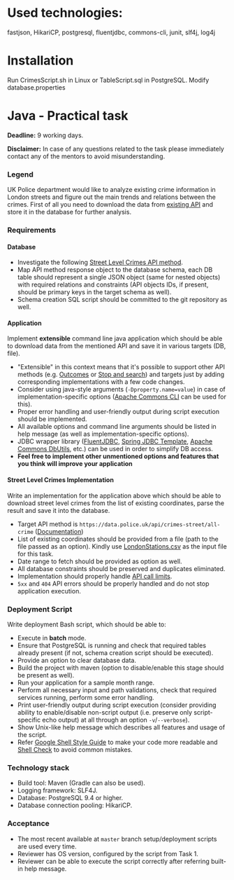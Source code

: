 # Used technologies:
fastjson, HikariCP, postgresql, fluentjdbc, commons-cli, junit, slf4j, log4j

# Installation
Run CrimesScript.sh in Linux or TableScript.sql in PostgreSQL. Modify database.properties 

# Java - Practical task
__Deadline:__ 9 working days.  

__Disclaimer:__ In case of any questions related to the task please immediately contact any of the mentors to avoid misunderstanding.

### Legend

UK Police department would like to analyze existing crime information in London streets and figure out the main trends and relations between the crimes.
First of all you need to download the data from [existing API](https://data.police.uk/docs/) and store it in the database for further analysis.

### Requirements

#### Database

* Investigate the following [Street Level Crimes API method](https://data.police.uk/docs/method/crime-street/).
* Map API method response object to the database schema, each DB table should represent a single JSON object (same for nested objects) with required relations and constraints (API objects IDs, if present, should be primary keys in the target schema as well).
* Schema creation SQL script should be committed to the git repository as well.

#### Application

Implement __extensible__ command line java application which should be able to download data from the mentioned API and save it in various targets (DB, file).

* "Extensible" in this context means that it's possible to support other API methods (e.g. [Outcomes](https://data.police.uk/docs/method/outcomes-at-location/) or [Stop and search](https://data.police.uk/docs/method/stops-street/)) and targets just by adding corresponding implementations with a few code changes.
* Consider using java-style arguments (`-Dproperty.name=value`) in case of implementation-specific options ([Apache Commons CLI](https://www.tutorialspoint.com/commons_cli/commons_cli_properties_option.htm) can be used for this). 
* Proper error handling and user-friendly output during script execution should be implemented.
* All available options and command line arguments should be listed in help message (as well as implementation-specific options).
* JDBC wrapper library ([FluentJDBC](https://github.com/zsoltherpai/fluent-jdbc), [Spring JDBC Template](https://spring.io/guides/gs/relational-data-access/), [Apache Commons DbUtils](https://commons.apache.org/proper/commons-dbutils/), etc.) can be used in order to simplify DB access.
* __Feel free to implement other unmentioned options and features that you think will improve your application__

#### Street Level Crimes Implementation

Write an implementation for the application above which should be able to download street level crimes from the list of existing coordinates, parse the result and save it into the database.

* Target API method is `https://data.police.uk/api/crimes-street/all-crime` ([Documentation](https://data.police.uk/docs/method/crime-street/))
* List of existing coordinates should be provided from a file (path to the file passed as an option). Kindly use [LondonStations.csv](https://gist.github.com/Meosit/bd4d42dcf7e863fef4283c7b3d28f663) as the input file for this task.
* Date range to fetch should be provided as option as well.
* All database constraints should be preserved and duplicates eliminated.
* Implementation should properly handle [API call limits](https://data.police.uk/docs/api-call-limits/).
* `5xx` and `404` API errors should be properly handled and do not stop application execution.

### Deployment Script

Write deployment Bash script, which should be able to:
* Execute in __batch__ mode.
* Ensure that PostgreSQL is running and check that required tables already present (if not, schema creation script should be executed).
* Provide an option to clear database data.
* Build the project with maven (option to disable/enable this stage should be present as well).
* Run your application for a sample month range.
* Perform all necessary input and path validations, check that required services running, perform some error handling.
* Print user-friendly output during script execution (consider providing ability to enable/disable non-script output (i.e. preserve only script-specific echo output) at all through an option `-v`/`--verbose`).
* Show Unix-like help message which describes all features and usage of the script.
* Refer [Google Shell Style Guide](https://google.github.io/styleguide/shell.xml) to make your code more readable and [Shell Check](https://www.shellcheck.net/) to avoid common mistakes.

### Technology stack

* Build tool: Maven (Gradle can also be used).
* Logging framework: SLF4J.
* Database: PostgreSQL 9.4 or higher.
* Database connection pooling: HikariCP.

### Acceptance

* The most recent available at `master` branch setup/deployment scripts are used every time.
* Reviewer has OS version, configured by the script from Task 1.
* Reviewer can be able to execute the script correctly after referring built-in help message.

